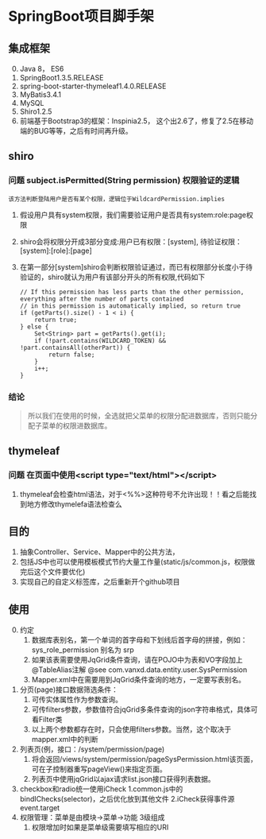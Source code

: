 # SpringBoot项目脚手架
## 集成框架
0.  Java 8， ES6
1.  SpringBoot1.3.5.RELEASE
2.  spring-boot-starter-thymeleaf1.4.0.RELEASE
3.  MyBatis3.4.1
4.  MySQL
5.  Shiro1.2.5
6.  前端基于Bootstrap3的框架：Inspinia2.5， 这个出2.6了，修复了2.5在移动端的BUG等等，之后有时间再升级。

##  shiro
### 问题 subject.isPermitted(String permission) 权限验证的逻辑
    该方法判断登陆用户是否有某个权限，逻辑位于WildcardPermission.implies
1.  假设用户具有system权限，我们需要验证用户是否具有system:role:page权限
2.  shiro会将权限分开成3部分变成:用户已有权限：[system], 待验证权限：[system]:[role]:[page]
3.  在第一部分[system]shiro会判断权限验证通过，而已有权限部分长度小于待验证的，shiro就认为用户有该部分开头的所有权限,代码如下

        // If this permission has less parts than the other permission, everything after the number of parts contained
        // in this permission is automatically implied, so return true
        if (getParts().size() - 1 < i) {
            return true;
        } else {
            Set<String> part = getParts().get(i);
            if (!part.contains(WILDCARD_TOKEN) && !part.containsAll(otherPart)) {
                return false;
            }
            i++;
        }
### 结论
>所以我们在使用的时候，全选就把父菜单的权限分配进数据库，否则只能分配子菜单的权限进数据库。

## thymeleaf
### 问题 在页面中使用\<script type="text/html">\</script>
1.  thymeleaf会检查html语法，对于<%%>这种符号不允许出现！！看之后能找到地方修改thymelefa语法检查么




## 目的
1.  抽象Controller、Service、Mapper中的公共方法，
2.  包括JS中也可以使用模板模式节约大量工作量(static/js/common.js，权限做完后这个文件要优化)
3.  实现自己的自定义标签库，之后重新开个github项目



## 使用
0.  约定
    1.  数据库表别名，第一个单词的首字母和下划线后首字母的拼接，例如：sys_role_permission 别名为 srp
    2.  如果该表需要使用JqGrid条件查询，请在POJO中为表和VO字段加上@TableAlias注解 @see com.vanxd.data.entity.user.SysPermission 
    3.  Mapper.xml中在需要用到JqGrid条件查询的地方，一定要写表别名。
1.  分页(page)接口数据筛选条件：    
    1.  可传实体属性作为参数查询。
    2.  可传filters参数，参数值符合jqGrid多条件查询的json字符串格式，具体可看Filter类
    3.  以上两个参数都存在时，只会使用filters参数。当然，这个取决于mapper.xml中的判断
2.  列表页(例，接口：/system/permission/page)
    1.  将会返回/views/system/permission/pageSysPermission.html该页面，可在子控制器重写pageView()来指定页面。
    2.  列表页中使用jqGrid以ajax请求list.json接口获得列表数据。
3.  checkbox和radio统一使用iCheck
    1.common.js中的bindIChecks(selector)，之后优化放到其他文件
    2.iCheck获得事件源event.target
4.  权限管理：菜单是由模块->菜单->功能 3级组成
    1.  权限增加时如果是菜单级需要填写相应的URI